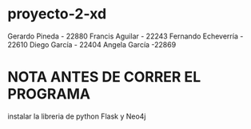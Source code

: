# proyecto-2-xd
Gerardo Pineda - 22880
Francis Aguilar - 22243
Fernando Echeverría - 22610
Diego García - 22404
Angela García -22869

# NOTA ANTES DE CORRER EL PROGRAMA
instalar la libreria de python Flask y Neo4j
